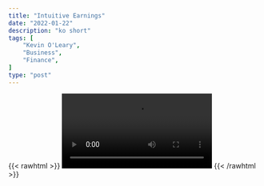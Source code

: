 ```yaml
---
title: "Intuitive Earnings"
date: "2022-01-22"
description: "ko short"
tags: [
    "Kevin O'Leary",
    "Business",
    "Finance",
]
type: "post"
---
```

{{< rawhtml >}}
    <video width="auto" height="auto" controls>
        <source src="https://clips.dev00ps.com/Kevin%20O%27Leary/intuitive_earnings.mp4" type="video/mp4"> 
    </video>
{{< /rawhtml >}}
